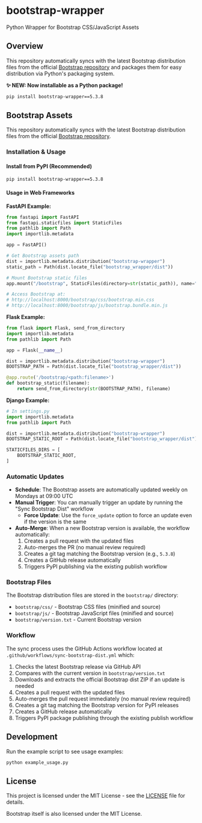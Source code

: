 # bootstrap-wrapper
Python Wrapper for Bootstrap CSS/JavaScript Assets

## Overview

This repository automatically syncs with the latest Bootstrap distribution files from the official [Bootstrap repository](https://github.com/twbs/bootstrap) and packages them for easy distribution via Python's packaging system.

**✨ NEW: Now installable as a Python package!**

```bash
pip install bootstrap-wrapper==5.3.8
```

## Bootstrap Assets

This repository automatically syncs with the latest Bootstrap distribution files from the official [Bootstrap repository](https://github.com/twbs/bootstrap).

### Installation & Usage

#### Install from PyPI (Recommended)

```bash
pip install bootstrap-wrapper==5.3.8
```

#### Usage in Web Frameworks

**FastAPI Example:**
```python
from fastapi import FastAPI
from fastapi.staticfiles import StaticFiles
from pathlib import Path
import importlib.metadata

app = FastAPI()

# Get Bootstrap assets path
dist = importlib.metadata.distribution("bootstrap-wrapper")
static_path = Path(dist.locate_file("bootstrap_wrapper/dist"))

# Mount Bootstrap static files
app.mount("/bootstrap", StaticFiles(directory=str(static_path)), name="bootstrap")

# Access Bootstrap at:
# http://localhost:8000/bootstrap/css/bootstrap.min.css
# http://localhost:8000/bootstrap/js/bootstrap.bundle.min.js
```

**Flask Example:**
```python
from flask import Flask, send_from_directory
import importlib.metadata
from pathlib import Path

app = Flask(__name__)

dist = importlib.metadata.distribution("bootstrap-wrapper")
BOOTSTRAP_PATH = Path(dist.locate_file("bootstrap_wrapper/dist"))

@app.route('/bootstrap/<path:filename>')
def bootstrap_static(filename):
    return send_from_directory(str(BOOTSTRAP_PATH), filename)
```

**Django Example:**
```python
# In settings.py
import importlib.metadata
from pathlib import Path

dist = importlib.metadata.distribution("bootstrap-wrapper")
BOOTSTRAP_STATIC_ROOT = Path(dist.locate_file("bootstrap_wrapper/dist"))

STATICFILES_DIRS = [
    BOOTSTRAP_STATIC_ROOT,
]
```

### Automatic Updates

- **Schedule**: The Bootstrap assets are automatically updated weekly on Mondays at 09:00 UTC
- **Manual Trigger**: You can manually trigger an update by running the "Sync Bootstrap Dist" workflow
  - **Force Update**: Use the `force_update` option to force an update even if the version is the same
- **Auto-Merge**: When a new Bootstrap version is available, the workflow automatically:
  1. Creates a pull request with the updated files
  2. Auto-merges the PR (no manual review required)
  3. Creates a git tag matching the Bootstrap version (e.g., `5.3.8`)
  4. Creates a GitHub release automatically
  5. Triggers PyPI publishing via the existing publish workflow

### Bootstrap Files

The Bootstrap distribution files are stored in the `bootstrap/` directory:
- `bootstrap/css/` - Bootstrap CSS files (minified and source)
- `bootstrap/js/` - Bootstrap JavaScript files (minified and source)  
- `bootstrap/version.txt` - Current Bootstrap version

### Workflow

The sync process uses the GitHub Actions workflow located at `.github/workflows/sync-bootstrap-dist.yml` which:

1. Checks the latest Bootstrap release via GitHub API
2. Compares with the current version in `bootstrap/version.txt`
3. Downloads and extracts the official Bootstrap dist ZIP if an update is needed
4. Creates a pull request with the updated files
5. Auto-merges the pull request immediately (no manual review required)
6. Creates a git tag matching the Bootstrap version for PyPI releases
7. Creates a GitHub release automatically
8. Triggers PyPI package publishing through the existing publish workflow

## Development

Run the example script to see usage examples:

```bash
python example_usage.py
```

## License

This project is licensed under the MIT License - see the [LICENSE](LICENSE) file for details.

Bootstrap itself is also licensed under the MIT License.
